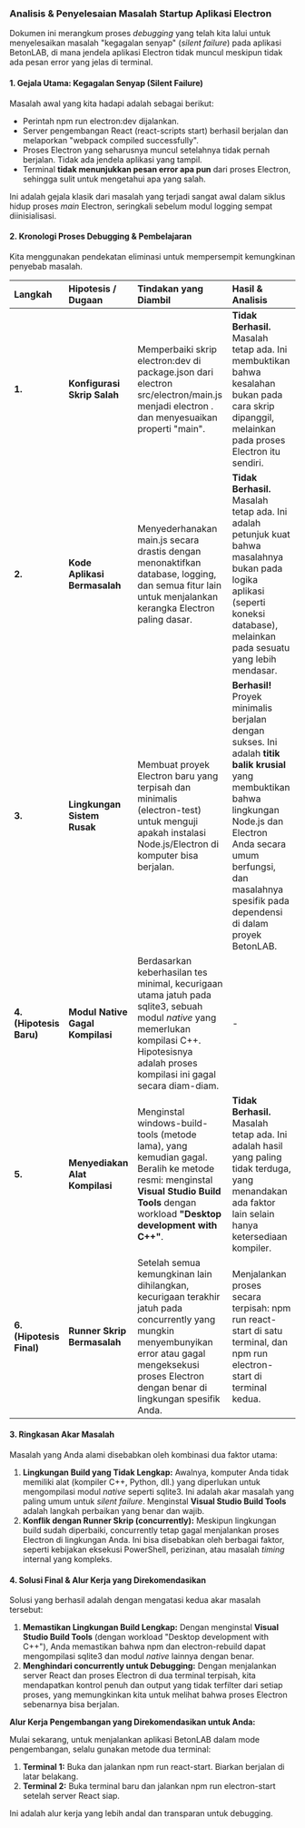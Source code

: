 ### **Analisis & Penyelesaian Masalah Startup Aplikasi Electron**

Dokumen ini merangkum proses *debugging* yang telah kita lalui untuk menyelesaikan masalah "kegagalan senyap" (*silent failure*) pada aplikasi BetonLAB, di mana jendela aplikasi Electron tidak muncul meskipun tidak ada pesan error yang jelas di terminal.

#### **1\. Gejala Utama: Kegagalan Senyap (Silent Failure)**

Masalah awal yang kita hadapi adalah sebagai berikut:

* Perintah npm run electron:dev dijalankan.  
* Server pengembangan React (react-scripts start) berhasil berjalan dan melaporkan "webpack compiled successfully".  
* Proses Electron yang seharusnya muncul setelahnya tidak pernah berjalan. Tidak ada jendela aplikasi yang tampil.  
* Terminal **tidak menunjukkan pesan error apa pun** dari proses Electron, sehingga sulit untuk mengetahui apa yang salah.

Ini adalah gejala klasik dari masalah yang terjadi sangat awal dalam siklus hidup proses *main* Electron, seringkali sebelum modul logging sempat diinisialisasi.

#### **2\. Kronologi Proses Debugging & Pembelajaran**

Kita menggunakan pendekatan eliminasi untuk mempersempit kemungkinan penyebab masalah.

| Langkah | Hipotesis / Dugaan | Tindakan yang Diambil | Hasil & Analisis |
| :---- | :---- | :---- | :---- |
| **1\.** | **Konfigurasi Skrip Salah** | Memperbaiki skrip electron:dev di package.json dari electron src/electron/main.js menjadi electron . dan menyesuaikan properti "main". | **Tidak Berhasil.** Masalah tetap ada. Ini membuktikan bahwa kesalahan bukan pada cara skrip dipanggil, melainkan pada proses Electron itu sendiri. |
| **2\.** | **Kode Aplikasi Bermasalah** | Menyederhanakan main.js secara drastis dengan menonaktifkan database, logging, dan semua fitur lain untuk menjalankan kerangka Electron paling dasar. | **Tidak Berhasil.** Masalah tetap ada. Ini adalah petunjuk kuat bahwa masalahnya bukan pada logika aplikasi (seperti koneksi database), melainkan pada sesuatu yang lebih mendasar. |
| **3\.** | **Lingkungan Sistem Rusak** | Membuat proyek Electron baru yang terpisah dan minimalis (electron-test) untuk menguji apakah instalasi Node.js/Electron di komputer bisa berjalan. | **Berhasil\!** Proyek minimalis berjalan dengan sukses. Ini adalah **titik balik krusial** yang membuktikan bahwa lingkungan Node.js dan Electron Anda secara umum berfungsi, dan masalahnya spesifik pada dependensi di dalam proyek BetonLAB. |
| **4\. (Hipotesis Baru)** | **Modul Native Gagal Kompilasi** | Berdasarkan keberhasilan tes minimal, kecurigaan utama jatuh pada sqlite3, sebuah modul *native* yang memerlukan kompilasi C++. Hipotesisnya adalah proses kompilasi ini gagal secara diam-diam. | \- |
| **5\.** | **Menyediakan Alat Kompilasi** | Menginstal windows-build-tools (metode lama), yang kemudian gagal. Beralih ke metode resmi: menginstal **Visual Studio Build Tools** dengan workload **"Desktop development with C++"**. | **Tidak Berhasil.** Masalah tetap ada. Ini adalah hasil yang paling tidak terduga, yang menandakan ada faktor lain selain hanya ketersediaan kompiler. |
| **6\. (Hipotesis Final)** | **Runner Skrip Bermasalah** | Setelah semua kemungkinan lain dihilangkan, kecurigaan terakhir jatuh pada concurrently yang mungkin menyembunyikan error atau gagal mengeksekusi proses Electron dengan benar di lingkungan spesifik Anda. | Menjalankan proses secara terpisah: npm run react-start di satu terminal, dan npm run electron-start di terminal kedua. |

#### **3\. Ringkasan Akar Masalah**

Masalah yang Anda alami disebabkan oleh kombinasi dua faktor utama:

1. **Lingkungan Build yang Tidak Lengkap:** Awalnya, komputer Anda tidak memiliki alat (kompiler C++, Python, dll.) yang diperlukan untuk mengompilasi modul *native* seperti sqlite3. Ini adalah akar masalah yang paling umum untuk *silent failure*. Menginstal **Visual Studio Build Tools** adalah langkah perbaikan yang benar dan wajib.  
2. **Konflik dengan Runner Skrip (concurrently):** Meskipun lingkungan build sudah diperbaiki, concurrently tetap gagal menjalankan proses Electron di lingkungan Anda. Ini bisa disebabkan oleh berbagai faktor, seperti kebijakan eksekusi PowerShell, perizinan, atau masalah *timing* internal yang kompleks.

#### **4\. Solusi Final & Alur Kerja yang Direkomendasikan**

Solusi yang berhasil adalah dengan mengatasi kedua akar masalah tersebut:

1. **Memastikan Lingkungan Build Lengkap:** Dengan menginstal **Visual Studio Build Tools** (dengan workload "Desktop development with C++"), Anda memastikan bahwa npm dan electron-rebuild dapat mengompilasi sqlite3 dan modul *native* lainnya dengan benar.  
2. **Menghindari concurrently untuk Debugging:** Dengan menjalankan server React dan proses Electron di dua terminal terpisah, kita mendapatkan kontrol penuh dan output yang tidak terfilter dari setiap proses, yang memungkinkan kita untuk melihat bahwa proses Electron sebenarnya bisa berjalan.

**Alur Kerja Pengembangan yang Direkomendasikan untuk Anda:**

Mulai sekarang, untuk menjalankan aplikasi BetonLAB dalam mode pengembangan, selalu gunakan metode dua terminal:

1. **Terminal 1:** Buka dan jalankan npm run react-start. Biarkan berjalan di latar belakang.  
2. **Terminal 2:** Buka terminal baru dan jalankan npm run electron-start setelah server React siap.

Ini adalah alur kerja yang lebih andal dan transparan untuk debugging.
